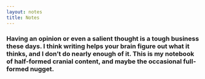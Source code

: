 ```yaml
---
layout: notes
title: Notes
---
```

### Having an opinion or even a salient thought is a tough business these days. I think writing helps your brain figure out what it thinks, and I don’t do nearly enough of it. This is my notebook of half-formed cranial content, and maybe the occasional full-formed nugget.
